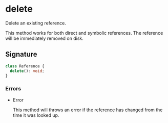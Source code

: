# delete

Delete an existing reference.

This method works for both direct and symbolic references. The reference
will be immediately removed on disk.

## Signature

```ts
class Reference {
  delete(): void;
}
```

### Errors

<ul class="param-ul">
  <li class="param-li param-li-root">
    <span class="param-type">Error</span>
    <br>
    <p class="param-description">This method will throws an error if the reference has changed from the<br>time it was looked up.</p>
  </li>
</ul>